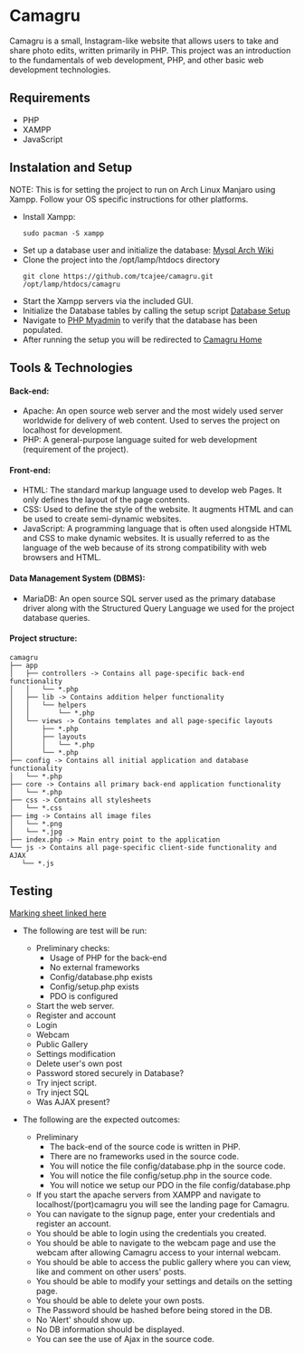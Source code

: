 # Camagru
Camagru is a small, Instagram-like website that allows users to take and share photo edits, written primarily in PHP.
This project was an introduction to the fundamentals of web development, PHP, and other basic web development technologies.

## Requirements
- PHP
- XAMPP
- JavaScript

## Instalation and Setup
NOTE: This is for setting the project to run on Arch Linux Manjaro using Xampp. Follow your OS specific instructions for other platforms.
- Install Xampp:
    ```
    sudo pacman -S xampp
    ```
- Set up a database user and initialize the database:
    [Mysql Arch Wiki](https://wiki.archlinux.org/index.php/PHP#MySQL/MariaDB)
- Clone the project into the /opt/lamp/htdocs directory
    ```
    git clone https://github.com/tcajee/camagru.git /opt/lamp/htdocs/camagru
    ```
- Start the Xampp servers via the included GUI.
- Initialize the Database tables by calling the setup script [Database Setup](https://localhost/camagru/config/setup.php)
- Navigate to [PHP Myadmin](https://localhost/phpmyadmin/) to verify that the database has been populated.
- After running the setup you will be redirected to [Camagru Home](https://localhost/camagru/)

## Tools & Technologies
#### Back-end:
- Apache:  An open source web server and the most widely used server worldwide for delivery of web content. Used to  serves the project on localhost for development.
- PHP: A general-purpose language suited for web development (requirement of the project).
#### Front-end:
- HTML: The standard markup language used to develop web Pages. It only defines the layout of the page contents. 
- CSS: Used to define the style of the website. It augments HTML and can be used to create semi-dynamic websites.
- JavaScript: A programming language that is often used alongside HTML and CSS to make dynamic websites. It is usually referred to as the language of the web because of its strong compatibility with web browsers and HTML.
#### Data Management System (DBMS):
- MariaDB: An open source SQL server used as the primary database driver along with the Structured Query Language we used for the project database queries.

#### Project structure:
```
camagru
├── app
│   ├── controllers -> Contains all page-specific back-end functionality
│   │   └── *.php
│   ├── lib -> Contains addition helper functionality
│   │   └── helpers
│   │       └── *.php
│   └── views -> Contains templates and all page-specific layouts
│       ├── *.php
│       ├── layouts
│       │   └── *.php
│       └── *.php
├── config -> Contains all initial application and database functionality
│   └── *.php
├── core -> Contains all primary back-end application functionality
│   └── *.php
├── css -> Contains all stylesheets
│   └── *.css
├── img -> Contains all image files
│   └── *.png
│   └── *.jpg
├── index.php -> Main entry point to the application
└── js -> Contains all page-specific client-side functionality and AJAX
   └── *.js
```

## Testing
[Marking sheet linked here](https://github.com/tcajee/camagru/blob/master/camagru.pdf)
- The following are test will be run:
    - Preliminary checks:
        - Usage of PHP for the back-end
        - No external frameworks
        - Config/database.php exists
        - Config/setup.php exists
        - PDO is configured
    - Start the web server.
    - Register and account
    - Login
    - Webcam
    - Public Gallery
    - Settings modification
    - Delete user's own post
    - Password stored securely in Database?
    - Try inject script.
    - Try inject SQL
    - Was AJAX present?
    
- The following are the expected outcomes:
    - Preliminary
        - The back-end of the source code is written in PHP.
        - There are no frameworks used in the source code.
        - You will notice the file config/database.php in the source code.
        - You will notice the file config/setup.php in the source code.
        - You will notice we setup our PDO in the file config/database.php
    - If you start the apache servers from XAMPP and navigate to localhost/(port)camagru you will see the landing page for Camagru.
    - You can navigate to the signup page, enter your credentials and register an account.
    - You should be able to login using the credentials you created.
    - You should be able to navigate to the webcam page and use the webcam after allowing Camagru access to your internal webcam.
    - You should be able to access the public gallery where you can view, like and comment on other users' posts.
    - You should be able to modify your settings and details on the setting page.
    - You should be able to delete your own posts.
    - The Password should be hashed before being stored in the DB.
    - No 'Alert' should show up.
    - No DB information should be displayed.
    - You can see the use of Ajax in the source code.
